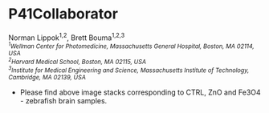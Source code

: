 # P41Collaborator

Norman Lippok<sup>1,2</sup>, Brett Bouma<sup>1,2,3</sup> <br>
<i><sub><sup>1</sup>Wellman Center for Photomedicine, Massachusetts General Hospital, Boston, MA 02114, USA<br>
<sup>2</sup>Harvard Medical School, Boston, MA 02115, USA<br>
<sup>3</sup>Institute for Medical Engineering and Science, Massachusetts Institute of Technology, Cambridge, MA 02139, USA </sub>
</i> 

* Please find above image stacks corresponding to CTRL, ZnO and Fe3O4 - zebrafish brain samples.
